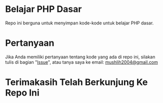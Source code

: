 # Belajar PHP Dasar
Repo ini berguna untuk menyimpan kode-kode untuk belajar PHP dasar.
# Pertanyaan
Jika Anda memiliki pertanyaan tentang kode yang ada di repo ini, silakan tulis di bagian "[Issue](https://github.com/mushlih-almubarak/belajar-php-dasar/issues)", atau tanya saya ke email: mushlih2004@gmail.com
# Terimakasih Telah Berkunjung Ke Repo Ini
